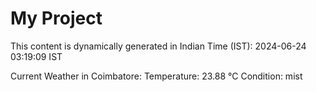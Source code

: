 # My Project

This content is dynamically generated in Indian Time (IST): 2024-06-24 03:19:09 IST


Current Weather in Coimbatore:
Temperature: 23.88 °C
Condition: mist
